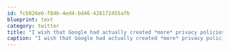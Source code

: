 ```yaml
---
id: fcb826e6-f84b-4ed4-bd46-428172455afb
blueprint: text
category: twitter
title: "I wish that Google had actually created *more* privacy policies with increased obscurity. Then we wouldn't all be complaining . Right?"
caption: "I wish that Google had actually created *more* privacy policies with increased obscurity. Then we wouldn't all be complaining . Right?"
---
```

